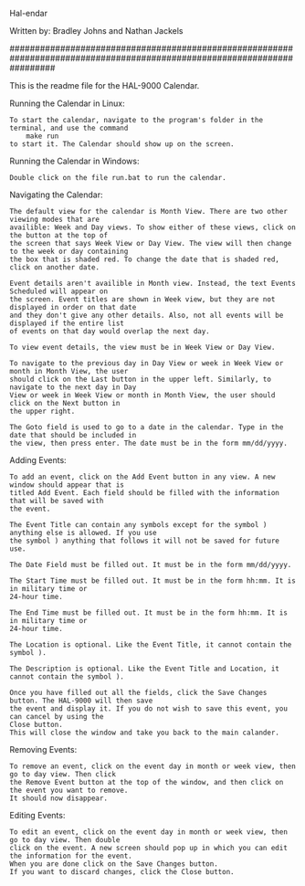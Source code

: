 Hal-endar

Written by:
Bradley Johns and Nathan Jackels

#########################################################################################################################

This is the readme file for the HAL-9000 Calendar.

Running the Calendar in Linux:

	To start the calendar, navigate to the program's folder in the terminal, and use the command
		make run
	to start it. The Calendar should show up on the screen.

Running the Calendar in Windows:

	Double click on the file run.bat to run the calendar.

Navigating the Calendar:

	The default view for the calendar is Month View. There are two other viewing modes that are
	availible: Week and Day views. To show either of these views, click on the button at the top of
	the screen that says Week View or Day View. The view will then change to the week or day containing
	the box that is	shaded red. To change the date that is shaded red, click on another date.

	Event details aren't availible in Month view. Instead, the text Events Scheduled will appear on 
	the screen. Event titles are shown in Week view, but they are not displayed in order on that date
	and they don't give any other details. Also, not all events will be displayed if the entire list
	of events on that day would overlap the next day.

	To view event details, the view must be in Week View or Day View. 

	To navigate to the previous day in Day View or week in Week View or month in Month View, the user
	should click on the Last button in the upper left. Similarly, to navigate to the next day in Day 
	View or week in	Week View or month in Month View, the user should click on the Next button in
	the upper right.

	The Goto field is used to go to a date in the calendar. Type in the date that should be included in
	the	view, then press enter. The date must be in the form mm/dd/yyyy.

Adding Events:

	To add an event, click on the Add Event button in any view. A new window should appear that is
	titled Add Event. Each field should be filled with the information that will be saved with
	the event.

	The Event Title can contain any symbols except for the symbol ) anything else is allowed. If you use
	the symbol ) anything that follows it will not be saved for future use.

	The Date Field must be filled out. It must be in the form mm/dd/yyyy.

	The Start Time must be filled out. It must be in the form hh:mm. It is in military time or
	24-hour time.

	The End Time must be filled out. It must be in the form hh:mm. It is in military time or
	24-hour time.

	The Location is optional. Like the Event Title, it cannot contain the symbol ).

	The Description is optional. Like the Event Title and Location, it cannot contain the symbol ).

	Once you have filled out all the fields, click the Save Changes button. The HAL-9000 will then save
	the event and display it. If you do not wish to save this event, you can cancel by using the
	Close button.
	This will close the window and take you back to the main calander.

Removing Events:

	To remove an event, click on the event day in month or week view, then go to day view. Then click
	the Remove Event button at the top of the window, and then click on the event you want to remove.
	It should now disappear.
	
Editing Events:

	To edit an event, click on the event day in month or week view, then go to day view. Then double
	click on the event. A new screen should pop up in which you can edit the information for the event.
	When you are done click on the Save Changes button.
	If you want to discard changes, click the Close button.
